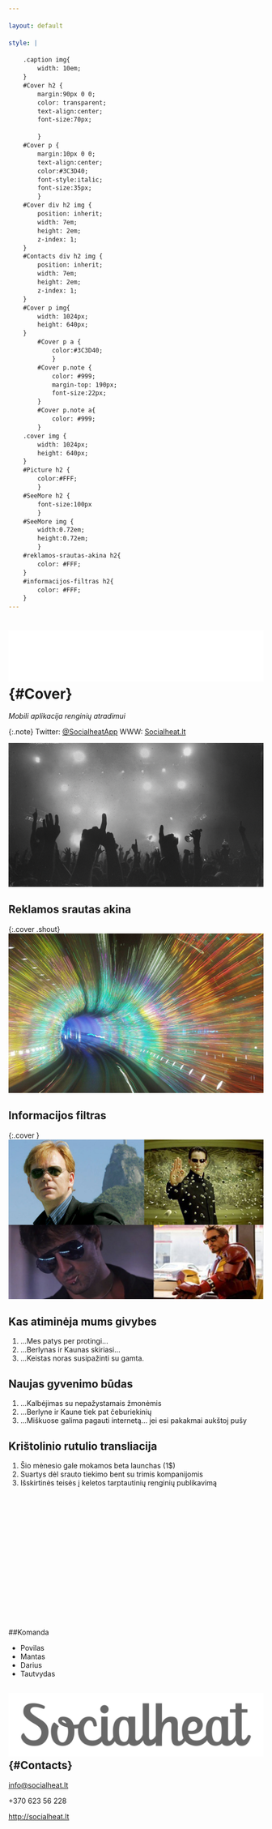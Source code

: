 ```yaml
---

layout: default

style: |

    .caption img{
        width: 10em;
    }
    #Cover h2 {
        margin:90px 0 0;
        color: transparent;
        text-align:center;
        font-size:70px;

        }
    #Cover p {
        margin:10px 0 0;
        text-align:center;
        color:#3C3D40;
        font-style:italic;
        font-size:35px;
        }
    #Cover div h2 img {
        position: inherit;
        width: 7em;
        height: 2em;
        z-index: 1;
    }
    #Contacts div h2 img {
        position: inherit;
        width: 7em;
        height: 2em;
        z-index: 1;
    }
    #Cover p img{
        width: 1024px;
        height: 640px;
    }
        #Cover p a {
            color:#3C3D40;
            }
        #Cover p.note {
            color: #999;
            margin-top: 190px;
            font-size:22px;
        }
        #Cover p.note a{
            color: #999;
        }
    .cover img {
        width: 1024px;
        height: 640px;
    }
    #Picture h2 {
        color:#FFF;
        }
    #SeeMore h2 {
        font-size:100px
        }
    #SeeMore img {
        width:0.72em;
        height:0.72em;
        }
    #reklamos-srautas-akina h2{
        color: #FFF; 
    }
    #informacijos-filtras h2{
        color: #FFF; 
    }
---
```


# ![](pictures/logo_white.svg) {#Cover}
*Mobili aplikacija renginių atradimui*

{:.note}
Twitter: [@SocialheatApp](http://twitter.com/SocialheatApp) WWW: [Socialheat.lt](http://socialheat.lt)

![](pictures/bg0.png)

## Reklamos srautas akina
{:.cover .shout}
![](pictures/tunnel.jpg)

## Informacijos filtras
{:.cover }
![](pictures/glases.png)



## Kas atiminėja mums givybes

1. …Mes patys per protingi...
2. …Berlynas ir Kaunas skiriasi... 
3. …Keistas noras susipažinti su gamta.

## Naujas gyvenimo būdas

1. …Kalbėjimas su nepažystamais žmonėmis
2. …Berlyne ir Kaune tiek pat čeburiekinių
3. …Miškuose galima pagauti internetą... jei esi pakakmai aukštoj pušy

## Krištolinio rutulio transliacija

1. Šio mėnesio gale mokamos beta launchas (1$)
2. Suartys dėl srauto tiekimo bent su trimis kompanijomis
3. Išskirtinės teisės į keletos tarptautinių renginių publikavimą

<script type="text/javascript" src="https://www.google.com/jsapi?autoload={'modules':[{'name':'visualization',
       'version':'1','packages':['timeline']}]}"></script>
<script type="text/javascript">

google.setOnLoadCallback(drawChart);
function drawChart() {
  var container = document.getElementById('example2.2');
  var chart = new google.visualization.Timeline(container);
  var dataTable = new google.visualization.DataTable();
  dataTable.addColumn({ type: 'string', id: 'Term' });
  dataTable.addColumn({ type: 'string', id: 'Name' });
  dataTable.addColumn({ type: 'date', id: 'Start' });
  dataTable.addColumn({ type: 'date', id: 'End' });
  dataTable.addRows([
    [ '1', 'Programavimas', new Date(2013, 6, 10), new Date(2013, 8, 31) ],
    [ '2', 'Testavimas',        new Date(2013, 7, 10),  new Date(2013, 9, 15) ],
    [ '3', 'Testų pritaikymas',        new Date(2013, 8, 10),  new Date(2013, 9, 15) ],
    [ '4', 'Platinimas',  new Date(2013, 9, 15),  new Date(2013, 9, 31) ]]);

  var options = {
    timeline: { showRowLabels: false }
  };

  chart.draw(dataTable, options);
}
</script>

<div id="example2.2" style="width: 700px; height: 250px;"></div>

##Komanda

* Povilas
* Mantas
* Darius
* Tautvydas

## ![](pictures/Logo.svg) {#Contacts}
 info@socialheat.lt

 +370 623 56 228
 
 http://socialheat.lt